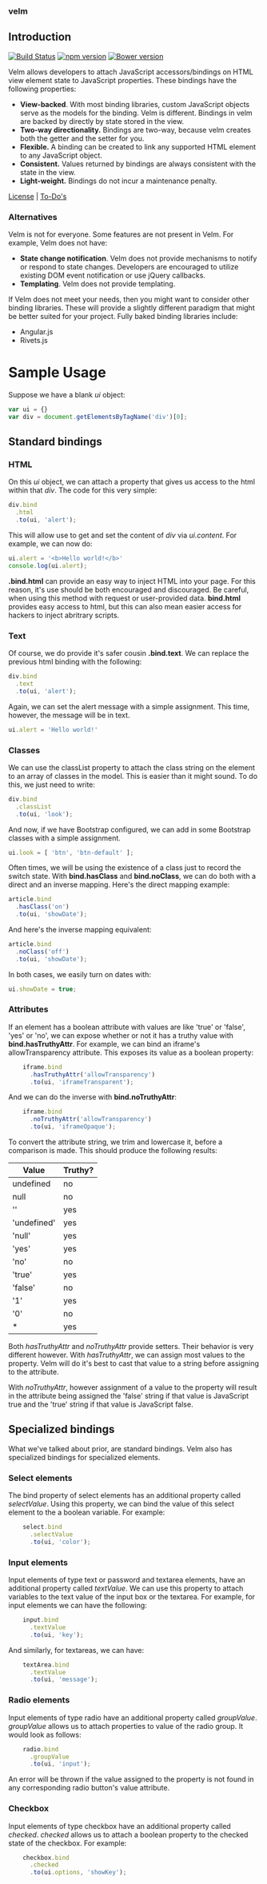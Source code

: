 ### velm
## Introduction

[![Build Status](https://travis-ci.org/dicksont/velm.svg?branch=master)](https://travis-ci.org/dicksont/velm) [![npm version](https://badge.fury.io/js/velm.svg)](http://badge.fury.io/js/velm) [![Bower version](https://badge.fury.io/bo/velm.svg)](http://badge.fury.io/bo/velm)

Velm allows developers to attach JavaScript accessors/bindings on HTML view element state to JavaScript properties. These bindings have the following properties:

- **View-backed**. With most binding libraries, custom JavaScript objects serve as the models for the binding. Velm is different. Bindings in velm are backed by directly by state stored in the view.
- **Two-way directionality.** Bindings are two-way, because velm creates both the getter and the setter for you.
- **Flexible.** A binding can be created to link any supported HTML element to any JavaScript object.
- **Consistent.** Values returned by bindings are always consistent with the state in the view.
- **Light-weight.** Bindings do not incur a maintenance penalty.

[License](LICENSE.md) | [To-Do's](TODO.md)

### Alternatives

Velm is not for everyone. Some features are not present in Velm. For example, Velm does not have:

- **State change notification**. Velm does not provide mechanisms to notify or respond to state changes. Developers are encouraged to utilize existing DOM event notification or use jQuery callbacks.
- **Templating**. Velm does not provide templating.

If Velm does not meet your needs, then you might want to consider other binding libraries. These will provide a slightly different paradigm that might be better suited for your project. Fully baked binding libraries include:

- Angular.js
- Rivets.js


# Sample Usage

Suppose we have a blank *ui* object:

```javascript
var ui = {}
var div = document.getElementsByTagName('div')[0];
```

## Standard bindings
### HTML
On this *ui* object, we can attach a property that gives us access to the html within that *div*. The code for this very simple:

```javascript
div.bind
  .html
  .to(ui, 'alert');
```

This will allow use to get and set the content of *div* via *ui.content*. For example, we can now do:

```javascript
ui.alert = '<b>Hello world!</b>'
console.log(ui.alert);
```

**.bind.html** can provide an easy way to inject HTML into your page. For this reason, it's use should be both encouraged and discouraged. Be careful, when using this method with request or user-provided data. **bind.html** provides easy access to html, but this can also mean easier access for hackers to inject abritrary scripts.



### Text

Of course, we do provide it's safer cousin **.bind.text**. We can replace the previous html binding with the following:

```javascript
div.bind
  .text
  .to(ui, 'alert');
```

Again, we can set the alert message with a simple assignment. This time, however, the message will be in text.

```javascript
ui.alert = 'Hello world!'
```


### Classes

We can use the classList property to attach the class string on the element to an array of classes in the model. This is easier than it might sound. To do this, we just need to write:

```javascript
div.bind
  .classList
  .to(ui, 'look');
```

And now, if we have Bootstrap configured, we can add in some Bootstrap classes with a simple assignment.

```javascript
ui.look = [ 'btn', 'btn-default' ];
```

Often times, we will be using the existence of a class just to record the switch state. With **bind.hasClass** and **bind.noClass**, we can do both with a direct and an inverse mapping. Here's the direct mapping example:

```javascript
article.bind
  .hasClass('on')
  .to(ui, 'showDate');
```

And here's the inverse mapping equivalent:

```javascript
article.bind
  .noClass('off')
  .to(ui, 'showDate');
```

In both cases, we easily turn on dates with:
```javascript
ui.showDate = true;
```

### Attributes

If an element has a boolean attribute with values are like 'true' or 'false', 'yes' or 'no', we can expose whether or not it has a truthy value with **bind.hasTruthyAttr**. For example, we can bind an iframe's allowTransparency attribute. This exposes its value as a boolean property:


```javascript
    iframe.bind
      .hasTruthyAttr('allowTransparency')
      .to(ui, 'iframeTransparent');
```

And we can do the inverse with **bind.noTruthyAttr**:

```javascript
    iframe.bind
      .noTruthyAttr('allowTransparency')
      .to(ui, 'iframeOpaque');
```

To convert the attribute string, we trim and lowercase it, before a comparison is made. This should produce the following results:

Value      | Truthy?
-----------|--------
undefined  | no
null       | no
''         | yes
'undefined'| yes
'null'     | yes
'yes'      | yes
'no'       | no
'true'     | yes
'false'    | no
'1'        | yes
'0'        | no
*          | yes

Both *hasTruthyAttr* and *noTruthyAttr* provide setters. Their behavior is very different however. With *hasTruthyAttr*, we can assign most values to the property. Velm will do it's best to cast that value to a string before assigning to the attribute.

With *noTruthyAttr*, however assignment of a value to the property will result in the attribute being assigned the 'false' string if that value is JavaScript true and the 'true' string if that value is JavaScript false.

## Specialized bindings
What we've talked about prior, are standard bindings. Velm also has specialized bindings for specialized elements.

### Select elements

The bind property of select elements has an additional property called *selectValue*. Using this property, we can bind the value of this select element to the a boolean variable. For example:

```javascript
    select.bind
      .selectValue
      .to(ui, 'color');
```

### Input elements

Input elements of type text or password and textarea elements, have an additional property called *textValue*. We can use this property to attach variables to the text value of the input box or the textarea. For example, for input elements we can have the following:

```javascript
    input.bind
      .textValue
      .to(ui, 'key');
```

And similarly, for textareas, we can have:

```javascript
    textArea.bind
      .textValue
      .to(ui, 'message');
```

### Radio elements

Input elements of type radio have an additional property called *groupValue*. *groupValue* allows us to attach properties to value of the radio group. It would look as follows:

```javascript
    radio.bind
      .groupValue
      .to(ui, 'input');
```

An error will be thrown if the value assigned to the property is not found in any corresponding radio button's value attribute.

### Checkbox

Input elements of type checkbox have an additional property called *checked*. *checked* allows us to attach a boolean property to the checked state of the checkbox. For example:

```javascript
    checkbox.bind
      .checked
      .to(ui.options, 'showKey');
```
